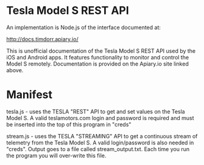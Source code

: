 Tesla Model S REST API
====================

An implementation is Node.js of the interface documented at:

http://docs.timdorr.apiary.io/

This is unofficial documentation of the Tesla Model S REST API used by the iOS and Android apps. It features functionality to monitor and control the Model S remotely. Documentation is provided on the Apiary.io site linked above.

Manifest
========
tesla.js  - uses the TESLA "REST" API to get and set values on the Tesla Model S. A valid teslamotors.com login and password is required and must be inserted into the top of this program in "creds"

stream.js  - uses the TESLA "STREAMING" API to get a continuous stream of telemetry from the Tesla Model S. A valid login/password is also needed in "creds". Output goes to a file called stream_output.txt. Each time you run the program you will over-write this file.
